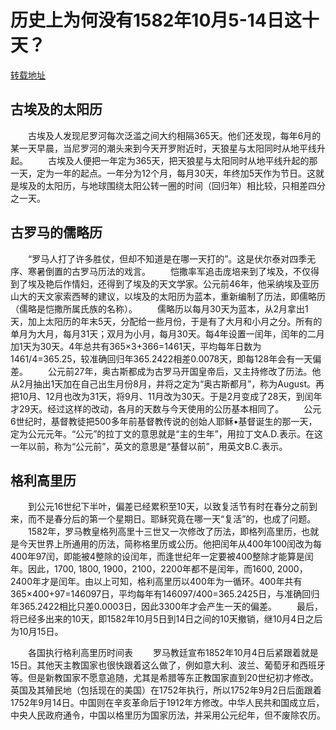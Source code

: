 # 历史上为何没有1582年10月5-14日这十天？

[转载地址](http://blog.sina.com.cn/s/blog_3e6e05ee0102vqdm.html)

## 古埃及的太阳历
 
　　古埃及人发现尼罗河每次泛滥之间大约相隔365天。他们还发现，每年6月的某一天早晨，当尼罗河的潮头来到今天开罗附近时，天狼星与太阳同时从地平线升起。
　　古埃及人便把一年定为365天，把天狼星与太阳同时从地平线升起的那一天，定为一年的起点。一年分为12个月，每月30天，年终加5天作为节日。这就是埃及的太阳历，与地球围绕太阳公转一圈的时间（回归年）相比较，只相差四分之一天。
 
## 古罗马的儒略历
 
　　“罗马人打了许多胜仗，但却不知道是在哪一天打的”。这是伏尔泰对四季无序、寒暑倒置的古罗马历法的戏言。
　　恺撒率军追击庞培来到了埃及，不仅得到了埃及艳后作情妇，还得到了埃及的天文学家。公元前46年，他采纳埃及亚历山大的天文家索西琴的建议，以埃及的太阳历为蓝本，重新编制了历法，即儒略历（儒略是恺撒所属氏族的名称）。
　　儒略历以每月30天为蓝本，从2月拿出1天，加上太阳历的年末5天，分配给一些月份，于是有了大月和小月之分。所有的单月为大月，每月31天；双月为小月，每月30天。每4年设置一闰年，闰年的二月加1天为30天。4年总共有365×3+366=1461天，平均每年日数为1461/4=365.25，较准确回归年365.2422相差0.0078天，即每128年会有一天偏差。
　　公元前27年，奥古斯都成为古罗马开国皇帝后，又主持修改了历法。他从2月抽出1天加在自己出生月份8月，并将之定为“奥古斯都月”，称为August。再把10月、12月也改为31天，将9月、11月改为30天。于是2月变成了28天，到闰年才29天。经过这样的改动，各月的天数与今天使用的公历基本相同了。
　　公元6世纪时，基督教徒把500多年前基督教传说的创始人耶稣•基督诞生的那一天，定为公元元年。“公元”的拉丁文的意思就是“主的生年”，用拉丁文A.D.表示。在这一年以前，称为“公元前”，英文的意思是“基督以前”，用英文B.C.表示。
 
## 格利高里历
 
　　到公元16世纪下半叶，偏差已经累积至10天，以致复活节有时在春分之前到来，而不是春分后的第一个星期日。耶稣究竟在哪一天“复活”的，也成了问题。
　　1582年，罗马教皇格列高里十三世又一次修改了历法，即格列高里历，也就是今天世界上所通用的历法，简称格里历或公历。他把闰年从400年100闰改为每400年97闰，即能被4整除的设闰年，而逢世纪年一定要被400整除才能算是闰年。因此，1700, 1800, 1900，2100，2200年都不是闰年，而1600, 2000，2400年才是闰年。由以上可知，格利高里历以400年为一循环。400年共有365×400+97=146097日，平均每年有146097/400=365.2425日，与准确回归年365.2422相比只差0.0003日，因此3300年才会产生一天的偏差。
　　最后，将已经多出来的10天，即1582年10月5日到14日之间的10天撤销，继10月4日之后为10月15日。
 
　　各国执行格利高里历时间表
　　罗马教廷宣布1852年10月4日后紧跟着就是15日。其他天主教国家也很快跟着这么做了，例如意大利、波兰、葡萄牙和西班牙等。但是新教国家不愿意追随，尤其是希腊等东正教国家直到20世纪初才修改。英国及其殖民地（包括现在的美国）在1752年执行，所以1752年9月2日后面跟着1752年9月14日。中国则在辛亥革命后于1912年方修改。中华人民共和国成立后，中央人民政府通令，中国以格里历为国家历法，并采用公元纪年，但不废除农历。